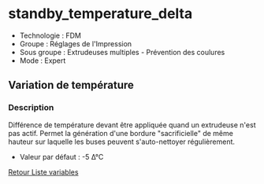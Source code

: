 # standby_temperature_delta

* Technologie : FDM 
* Groupe : Réglages de l'Impression
* Sous groupe : Extrudeuses multiples - Prévention des coulures
* Mode : Expert

## Variation de température

### Description

Différence de température devant être appliquée quand un extrudeuse n'est pas actif.
Permet la génération d'une bordure \"sacrificielle\" de même hauteur sur laquelle les buses peuvent s'auto-nettoyer régulièrement.

* Valeur par défaut : -5 ∆°C

[Retour Liste variables](variable_list.md)